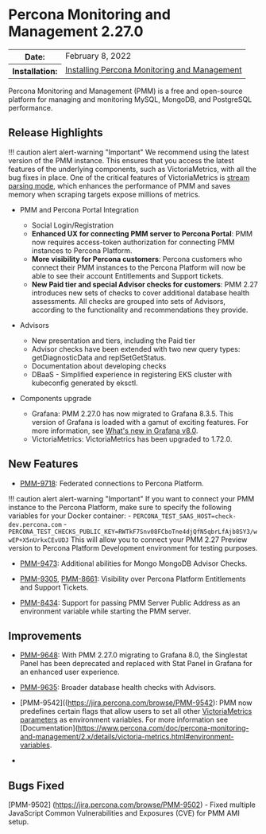 # Percona Monitoring and Management 2.27.0

<table class="docutils field-list" frame="void" rules="none">
  <colgroup>
    <col class="field-name">
    <col class="field-body">
  </colgroup>
  <tbody valign="top">
    <tr class="field-odd field">
      <th class="field-name">Date:</th>
      <td class="field-body">February 8, 2022</td>
    </tr>
    <tr class="field-even field">
      <th class="field-name">Installation:</th>
      <td class="field-body">
        <a class="reference external" href="https://www.percona.com/software/pmm/quickstart">Installing Percona Monitoring and Management</a></td>
    </tr>
  </tbody>
</table>

Percona Monitoring and Management (PMM) is a free and open-source platform for managing and monitoring MySQL, MongoDB, and PostgreSQL performance.

## Release Highlights

!!! caution alert alert-warning "Important"
    We recommend using the latest version of the PMM instance. This ensures that you access the latest features of the underlying components, such as VictoriaMetrics, with all the bug fixes in place. One of the critical features of VictoriaMetrics is [stream parsing mode](https://docs.victoriametrics.com/vmagent.html#stream-parsing-mode), which enhances the performance of PMM and saves memory when scraping targets expose millions of metrics.

- PMM and Percona Portal Integration

    - Social Login/Registration
    - **Enhanced UX for connecting PMM server to Percona Portal**: PMM now requires access-token authorization for connecting PMM instances to Percona Platform.
    - **More visibility for Percona customers**: Percona customers who connect their PMM instances to the Percona Platform will now be able to see their account Entitlements and Support tickets.
    - **New Paid tier and special Advisor checks for customers**: PMM 2.27 introduces new sets of checks to cover additional database health assessments. All checks are grouped into sets of Advisors, according to the functionality and recommendations they provide. 

- Advisors
    - New presentation and tiers, including the Paid tier 
    - Advisor checks have been extended with two new query types: getDiagnosticData and replSetGetStatus. 
    - Documentation about developing checks 
    - DBaaS - Simplified experience in registering EKS cluster with kubeconfig generated by eksctl.

- Components upgrade
    - Grafana: PMM 2.27.0 has now migrated to Grafana 8.3.5. This version of Grafana is loaded with a gamut of exciting features. For more information, see [What's new in Grafana v8.0](https://grafana.com/docs/grafana/latest/whatsnew/whats-new-in-v8-0/).
    - VictoriaMetrics: VictoriaMetrics has been upgraded to 1.72.0.


## New Features

- [PMM-9718](https://jira.percona.com/browse/PMM-9718): Federated connections to Percona Platform.

!!! caution alert alert-warning "Important"
    If you want to connect your PMM instance to the Percona Platform, make sure to specify the following variables for your Docker container: 
    - `PERCONA_TEST_SAAS_HOST=check-dev.percona.com`
    - `PERCONA_TEST_CHECKS_PUBLIC_KEY=RWTkF7Snv08FCboTne4djQfN5qbrLfAjb8SY3/wwEP+X5nUrkxCEvUDJ`
This will allow you to connect your PMM 2.27 Preview version to Percona Platform Development environment for testing purposes.

- [PMM-9473](https://jira.percona.com/browse/PMM-9473): Additional abilities for Mongo MongoDB Advisor Checks.

- [PMM-9305](https://jira.percona.com/browse/PMM-9305), [PMM-8661](https://jira.percona.com/browse/PMM-8661): Visibility over Percona Platform Entitlements and Support Tickets.

- [PMM-8434](https://jira.percona.com/browse/PMM-8434): Support for passing PMM Server Public Address as an environment variable while starting the PMM server.


## Improvements

- [PMM-9648](https://jira.percona.com/browse/PMM-9648): With PMM 2.27.0 migrating to Grafana 8.0, the Singlestat Panel has been deprecated and replaced with Stat Panel in Grafana for an enhanced user experience.

- [PMM-9635](https://jira.percona.com/browse/PMM-9635): Broader database health checks with Advisors.

- [PMM-9542]((https://jira.percona.com/browse/PMM-9542): PMM now predefines certain flags that allow users to set all other [VictoriaMetrics parameters](https://docs.victoriametrics.com/#list-of-command-line-flags) as environment variables. For more information see [Documentation](https://www.percona.com/doc/percona-monitoring-and-management/2.x/details/victoria-metrics.html#environment-variables.

- 
## Bugs Fixed

[PMM-9502] (https://jira.percona.com/browse/PMM-9502) - Fixed multiple JavaScript Common Vulnerabilities and Exposures (CVE) for PMM AMI setup.

